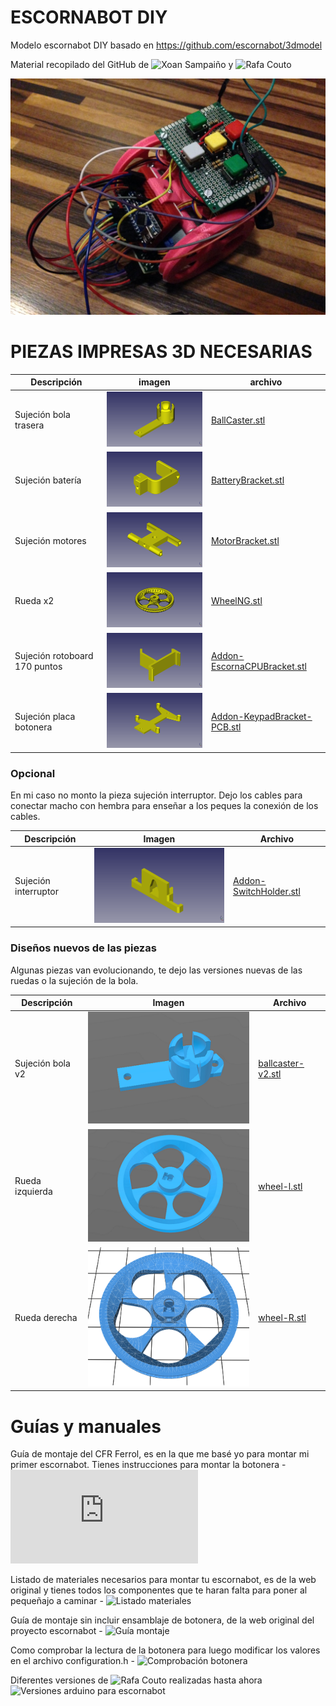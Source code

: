 # ESCORNABOT DIY
Modelo escornabot DIY basado en https://github.com/escornabot/3dmodel  
  
Material recopilado del GitHub de ![Xoan Sampaiño](https://github.com/xoan) y ![Rafa Couto](https://github.com/rafacouto)
  
![Escornabot DIY](imagenes/Escornabot-DIY.jpg)
  
  
# PIEZAS IMPRESAS 3D NECESARIAS
  
Descripción         | imagen          | archivo         
------------- | ------------- | ------------- 
Sujeción bola trasera|![BallCaster.stl](imagenes/BallCaster.png) | [BallCaster.stl](archivo-stl/BallCaster.stl) 
Sujeción batería|![BatteryBracket.stl](imagenes/BatteryBracket.png) | [BatteryBracket.stl](archivo-stl/BatteryBracket.stl) 
Sujeción motores|![MotorBracket.stl](imagenes/MotorBracket.png) | [MotorBracket.stl](archivo-stl/MotorBracket.stl) 
Rueda x2|![WheelNG.stl](imagenes/WheelNG.png) | [WheelNG.stl](archivo-stl/WheelNG.stl) 
Sujeción rotoboard 170 puntos|![Addon-EscornaCPUBracket.stl](imagenes/Addon-EscornaCPUBracket.png) | [Addon-EscornaCPUBracket.stl](archivo-stl/Addon-EscornaCPUBracket.stl)
Sujeción placa botonera|![Addon-KeypadBracket-PCB.stl](imagenes/Addon-KeypadBracket-PCB.png) | [Addon-KeypadBracket-PCB.stl](archivo-stl/Addon-KeypadBracket-PCB.stl)
  
  
### Opcional
  
En mi caso no monto la pieza sujeción interruptor. Dejo los cables para conectar macho con hembra para enseñar a los peques la conexión de los cables.

Descripción         | Imagen          | Archivo          
------------- | ------------- | ------------- 
Sujeción interruptor|![Addon-SwitchHolder.stl](imagenes/Addon-SwitchHolder.png) | [Addon-SwitchHolder.stl](archivo-stl/Addon-SwitchHolder.stl)

### Diseños nuevos de las piezas
  
Algunas piezas van evolucionando, te dejo las versiones nuevas de las ruedas o la sujeción de la bola.

Descripción         | Imagen          | Archivo          
------------- | ------------- | ------------- 
Sujeción bola v2|![ballcaster-v2.stl](imagenes/ballcaster-v2.png) | [ballcaster-v2.stl](archivo-stl/Addon-SwitchHolder.stl) 
Rueda izquierda|![wheel-l.stl](imagenes/wheel-l.png) | [wheel-l.stl](archivo-stl/wheel-l.stl) 
Rueda derecha|![wheel-R.stl](imagenes/wheel-R.png) | [wheel-R.stl](archivo-stl/wheel-R.stl) 
  
# Guías y manuales
  
Guía de montaje del CFR Ferrol, es en la que me basé yo para montar mi primer escornabot. Tienes instrucciones para montar la botonera - ![Guía montaje CFR Ferrol](https://www.edu.xunta.gal/centros/cfrferrol/aulavirtual2/pluginfile.php/18631/mod_resource/content/0/doc/Proxecto_K-KuriBOT_CFR_FERROL.pdf)

Listado de materiales necesarios para montar tu escornabot, es de la web original y tienes todos los componentes que te haran falta para poner al pequeñajo a caminar - ![Listado materiales](http://escornabot.org/wiki/index.php/Lista_de_materiales_(Brivoi))

Guía de montaje sin incluir ensamblaje de botonera, de la web original del proyecto escornabot - ![Guía montaje](http://escornabot.org/wiki/index.php/Gu%C3%ADa_de_montaje_(Brivoi))

Como comprobar la lectura de la botonera para luego modificar los valores en el archivo configuration.h - ![Comprobación botonera](https://escornabot.com/web/es/content/comprobacion-y-configuracion-de-las-lecturas-de-botonera)

Diferentes versiones de ![Rafa Couto](https://github.com/rafacouto) realizadas hasta ahora ![Versiones arduino para escornabot](https://github.com/escornabot/arduino/releases)
